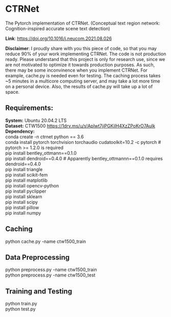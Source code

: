 # CTRNet<br />
The Pytorch implementation of CTRNet. (Conceptual text region network: Cognition-inspired accurate scene text detection)<br />

**Link**: https://doi.org/10.1016/j.neucom.2021.08.026<br />

**Disclaimer**: I proudly share with you this piece of code, so that you may reduce 90% of your work implementing CTRNet. The code is not production ready. Please understand that this project is only for research use, since we are not motivated to optimize it towards production purposes. As such, there may be some inconvinence when you implement CTRNet. For example, cache.py is needed even for testing. The caching process takes ~5 minutes in a multicore computing server, and may take a lot more time on a personal device. Also, the results of cache.py will take up a lot of space.

## Requirements:<br />
**System:** Ubuntu 20.04.2 LTS<br />
**Dataset:** CTW1500 https://1drv.ms/u/s!Aplwt7jiPGKilH4XzZPoKrO7Aulk<br />
**Dependency:**<br />
conda create -n ctrnet python == 3.6<br />
conda install pytorch torchvision torchaudio cudatoolkit=10.2 -c pytorch  # pytorch >= 1.2.0 is required<br />
pip install bentley_ottmann==0.1.0<br />
pip install dendroid==0.4.0  # Apparently bentley_ottmannn==0.1.0 requires dendroid==0.4.0<br />
pip install triangle<br />
pip install scikit-fem<br />
pip install matplotlib<br />
pip install opencv-python<br />
pip install pyclipper<br />
pip install sklearn<br />
pip install scipy<br />
pip install pillow<br />
pip install numpy<br />

## Caching
python cache.py -name ctw1500_train<br />

## Data Preprocessing
python preprocess.py -name ctw1500_train<br />
python preprocess.py -name ctw1500_test<br />

## Training and Testing
python train.py<br />
python test.py<br />
